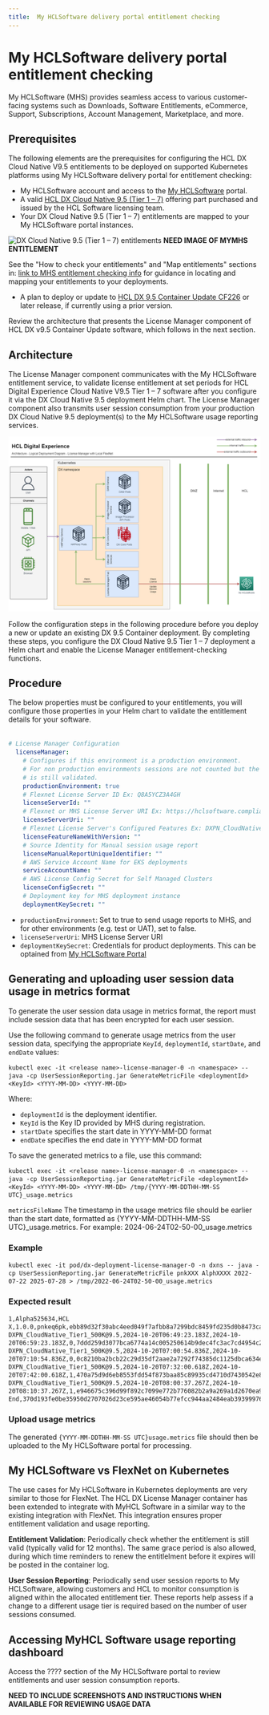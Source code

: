 ```yaml
---
title:  My HCLSoftware delivery portal entitlement checking
---
```


# My HCLSoftware delivery portal entitlement checking
My HCLSoftware (MHS) provides seamless access to various customer-facing systems such as Downloads, Software Entitlements, eCommerce, Support, Subscriptions, Account Management, Marketplace, and more.

## Prerequisites
The following elements are the prerequisites for configuring the HCL DX Cloud Native V9.5 entitlements to be deployed on supported Kubernetes platforms using My HCLSoftware delivery portal for entitlement checking:  

-   My HCLSoftware account and access to the [My HCLSoftware](https://support.hcl-software.com/csm?id=kb_article&sysparm_article=KB0109011) portal.
-   A valid [HCL DX Cloud Native 9.5 (Tier 1 – 7)](https://www.hcltechsw.com/wps/wcm/connect/61f40a7e-d2ca-42d4-b24c-d5adfd4fe54d/HCL+Digital+Experience+Cloud+Native+v9.5.pdf?MOD=AJPERES&CONVERT_TO=url&CACHEID=ROOTWORKSPACE-61f40a7e-d2ca-42d4-b24c-d5adfd4fe54d-n-MmIad) offering part purchased and issued by the HCL Software licensing team.
-   Your DX Cloud Native 9.5 (Tier 1 – 7) entitlements are mapped to your My HCLSoftware portal instances.  
   
   ![DX Cloud Native 9.5 (Tier 1 – 7) entitlements]() **NEED IMAGE OF MYMHS ENTITLEMENT**  

See the "How to check your entitlements" and "Map entitlements" sections in: [link to MHS entitlement checking info]() for guidance in locating and mapping your entitlements to your deployments.
-   A plan to deploy or update to [HCL DX 9.5 Container Update CF226](../../../../whatsnew/cf20/newcf226.md) or later release, if currently using a prior version.

Review the architecture that presents the License Manager component of HCL DX v9.5 Container Update software, which follows in the next section.

## Architecture
The License Manager component communicates with the My HCLSoftware entitlement service, to validate license entitlement at set periods for HCL Digital Experience Cloud Native V9.5 Tier 1 – 7 software after you configure it via the DX Cloud Native 9.5 deployment Helm chart. The License Manager component also transmits user session consumption from your production DX Cloud Native 9.5 deployment(s) to the My HCLSoftware usage reporting services.

![](../../software_licensing_portal/_img/DX_95_container_license_manager_arch_mhs.png) 

Follow the configuration steps in the following procedure before you deploy a new or update an existing DX 9.5 Container deployment. By completing these steps, you configure the DX Cloud Native 9.5 Tier 1 – 7 deployment a Helm chart and enable the License Manager entitlement-checking functions.  

## Procedure
The below properties must be configured to your entitlements, you will configure those properties in your Helm chart to validate the entitlement details for your software.

```yaml

# License Manager Configuration
  licenseManager:
    # Configures if this environment is a production environment.
    # For non production environments sessions are not counted but the license
    # is still validated.
    productionEnvironment: true
    # Flexnet License Server ID Ex: Q8A5YCZ3A4GH
    licenseServerId: ""
    # Flexnet or MHS License Server URI Ex: https://hclsoftware.compliance.flexnetoperations.com
    licenseServerUri: ""
    # Flexnet License Server's Configured Features Ex: DXPN_CloudNative_Tier1_500K@9.5
    licenseFeatureNameWithVersion: ""
    # Source Identity for Manual session usage report
    licenseManualReportUniqueIdentifier: ""
    # AWS Service Account Name for EKS deployments
    serviceAccountName: ""
    # AWS License Config Secret for Self Managed Clusters
    licenseConfigSecret: ""
    # Deployment key for MHS deployment instance
    deploymentKeySecret: ""

```

-   `productionEnvironment`: Set to true to send usage reports to MHS, and for other environments (e.g. test or UAT), set to false.
-   `licenseServerUri`: MHS License Server URI
-   `deploymentKeySecret`: Credentials for product deployments. This can be optained from [My HCLSoftware Portal](https://my.hcltechsw.com/)

## Generating and uploading user session data usage in metrics format
To generate the user session data usage in metrics format, the report must include session data that has been encrypted for each user session.

Use the following command to generate usage metrics from the user session data, specifying the appropriate `KeyId`, `deploymentId`, `startDate`, and `endDate` values:
```
kubectl exec -it <release name>-license-manager-0 -n <namespace> -- java -cp UserSessionReporting.jar GenerateMetricFile <deploymentId> <KeyId> <YYYY-MM-DD> <YYYY-MM-DD>
```
Where:
-   `deploymentId` is the deployment identifier.
-   `KeyId` is the Key ID provided by MHS during registration.
-   `startDate` specifies the start date in YYYY-MM-DD format
-   `endDate` specifies the end date in YYYY-MM-DD format

To save the generated metrics to a file, use this command:

```
kubectl exec -it <release name>-license-manager-0 -n <namespace> -- java -cp UserSessionReporting.jar GenerateMetricFile <deploymentId> <KeyId> <YYYY-MM-DD> <YYYY-MM-DD> /tmp/{YYYY-MM-DDTHH-MM-SS UTC}_usage.metrics
```
`metricsFileName` The timestamp in the usage metrics file should be earlier than the start date, formatted as {YYYY-MM-DDTHH-MM-SS UTC}_usage.metrics. For example: 2024-06-24T02-50-00_usage.metrics

### Example

```
kubectl exec -it pod/dx-deployment-license-manager-0 -n dxns -- java -cp UserSessionReporting.jar GenerateMetricFile pnkXXX AlphXXXX 2022-07-22 2025-07-28 > /tmp/2022-06-24T02-50-00_usage.metrics
```

### Expected result

```
1,Alpha525634,HCL X,1.0.0,pnkeq6pk,ebb89d32f30abc4eed049f7afbb8a7299bdc8459fd235d0b8473ca22e9457c65
DXPN_CloudNative_Tier1_500K@9.5,2024-10-20T06:49:23.183Z,2024-10-20T06:59:23.183Z,0,7ddd259d3077bca6774a14c005250614b9dec4fc3ac7cd4954c2c4ca0212562d
DXPN_CloudNative_Tier1_500K@9.5,2024-10-20T07:00:54.836Z,2024-10-20T07:10:54.836Z,0,0c8210ba2bcb22c29d35df2aae2a7292f74385dc1125dbca634e9d2ba5affcd5
DXPN_CloudNative_Tier1_500K@9.5,2024-10-20T07:32:00.618Z,2024-10-20T07:42:00.618Z,1,470a75d9d6eb8553fdd54f873baa85c89935cd4710d7430542e8696c3eda20d8
DXPN_CloudNative_Tier1_500K@9.5,2024-10-20T08:00:37.267Z,2024-10-20T08:10:37.267Z,1,e946675c396d99f892c7099e772b776082b2a9a269a1d2670ea9063b61ac43e2
End,370d193fe0be35950d2707026d23ce595ae46054b77efcc944aa2484eab39399976854c58321ba5437b78896908a0b78de6b7ee6db989b0ccd28ce5c58bd9a09
```

### Upload usage metrics
The generated `{YYYY-MM-DDTHH-MM-SS UTC}usage.metrics` file should then be uploaded to the My HCLSoftware portal for processing.

## My HCLSoftware vs FlexNet on Kubernetes
The use cases for My HCLSoftware in Kubernetes deployments are very similar to those for FlexNet. The HCL DX License Manager container has been extended to integrate with MyHCL Software in a similar way to the existing integration with FlexNet. This integration ensures proper entitlement validation and usage reporting.

**Entitlement Validation**: Periodically check whether the entitlement is still valid (typically valid for 12 months). The same grace period is also allowed, during which time reminders to renew the entitlelment before it expires will be posted in the container log.

**User Session Reporting**: Periodically send user session reports to My HCLSoftware, allowing customers and HCL to monitor consumption is aligned within the allocated entitlement tier. These reports help assess if a change to a different usage tier is required based on the number of user sessions consumed.

## Accessing MyHCL Software usage reporting dashboard
Access the ???? section of the My HCLSoftware portal to review entitlements and user session consumption reports.

**NEED TO INCLUDE SCREENSHOTS AND INSTRUCTIONS WHEN AVAILABLE FOR REVIEWING USAGE DATA**
